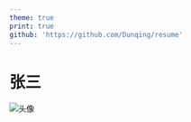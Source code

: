 ```yaml
---
theme: true
print: true
github: 'https://github.com/Dunqing/resume'
---
```


# 张三

![头像](https://notion-avatar.vercel.app/api/svg/eyJmYWNlIjo5LCJub3NlIjoxMCwibW91dGgiOjEsImV5ZXMiOjcsImV5ZWJyb3dzIjoxMSwiZ2xhc3NlcyI6MCwiaGFpciI6MTEsImFjY2Vzc29yaWVzIjoxMywiZGV0YWlscyI6MCwiYmVhcmQiOjAsImZsaXAiOjAsImNvbG9yIjoicmdiYSgyNTUsIDAsIDAsIDApIiwic2hhcGUiOiJub25lIn0=)
